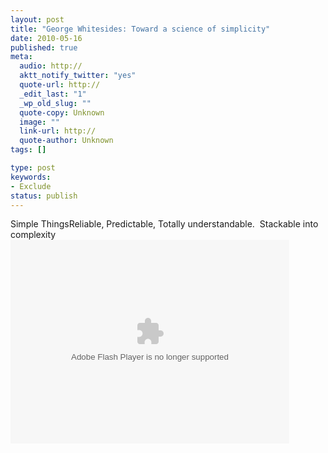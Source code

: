 ```yaml
---
layout: post
title: "George Whitesides: Toward a science of simplicity"
date: 2010-05-16
published: true
meta:
  audio: http://
  aktt_notify_twitter: "yes"
  quote-url: http://
  _edit_last: "1"
  _wp_old_slug: ""
  quote-copy: Unknown
  image: ""
  link-url: http://
  quote-author: Unknown
tags: []

type: post
keywords:
- Exclude
status: publish
---
```

Simple ThingsReliable, Predictable, Totally understandable.  Stackable into complexity<object height="326" width="446"><param name="movie" value="http://video.ted.com/assets/player/swf/EmbedPlayer.swf" /><param name="allowFullScreen" value="true" /><param name="allowScriptAccess" value="always" /><param name="wmode" value="transparent" /><param name="bgColor" value="#ffffff" /> <param name="flashvars" value="vu=http://video.ted.com/talks/dynamic/GeorgeWhitesides_2010-medium.flv&su=http://images.ted.com/images/ted/tedindex/embed-posters/GeorgeWhitesides-2010.embed_thumbnail.jpg&vw=432&vh=240&ap=0&ti=845&introDuration=15330&adDuration=4000&postAdDuration=830&adKeys=talk=george_whitesides_toward_a_science_of_simplicity;year=2010;theme=the_creative_spark;theme=what_s_next_in_tech;theme=tales_of_invention;theme=medicine_without_borders;theme=technology_history_and_destiny;theme=inspired_by_nature;theme=design_like_you_give_a_damn;event=TED2010;&preAdTag=tconf.ted/embed;tile=1;sz=512x288;" /><embed allowfullscreen="true" src="http://video.ted.com/assets/player/swf/EmbedPlayer.swf" allowscriptaccess="always" wmode="transparent" type="application/x-shockwave-flash" height="326" flashvars="vu=http://video.ted.com/talks/dynamic/GeorgeWhitesides_2010-medium.flv&su=http://images.ted.com/images/ted/tedindex/embed-posters/GeorgeWhitesides-2010.embed_thumbnail.jpg&vw=432&vh=240&ap=0&ti=845&introDuration=15330&adDuration=4000&postAdDuration=830&adKeys=talk=george_whitesides_toward_a_science_of_simplicity;year=2010;theme=the_creative_spark;theme=what_s_next_in_tech;theme=tales_of_invention;theme=medicine_without_borders;theme=technology_history_and_destiny;theme=inspired_by_nature;theme=design_like_you_give_a_damn;event=TED2010;" pluginspace="http://www.macromedia.com/go/getflashplayer" width="446" bgcolor="#ffffff"></embed></object>
